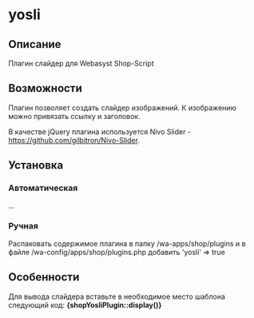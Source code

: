 # yosli

## Описание
Плагин слайдер для Webasyst Shop-Script

## Возможности
Плагин позволяет создать слайдер изображений. К изображению можно привязать ссылку и заголовок.

В качестве jQuery плагина используется Nivo Slider - https://github.com/gilbitron/Nivo-Slider.

## Установка
### Автоматическая
...

### Ручная
Распаковать содержимое плагина в папку /wa-apps/shop/plugins и в файле /wa-config/apps/shop/plugins.php добавить 'yosli' => true

## Особенности
Для вывода слайдера вставьте в необходимое место шаблона следующий код: **{shopYosliPlugin::display()}**
